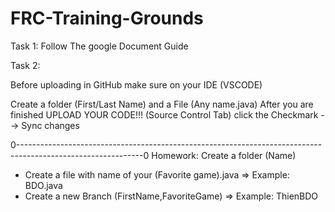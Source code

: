 # FRC-Training-Grounds
Task 1: Follow The google Document Guide

Task 2:

Before uploading in GitHub make sure on your IDE (VSCODE)

Create a folder (First/Last Name)
and a File (Any name.java)
After you are finished UPLOAD YOUR CODE!!! (Source Control Tab) click the Checkmark --> Sync changes 


0-------------------------------------------------------------------------------------------------------------0
Homework:
Create a folder (Name)
- Create a file with name of your (Favorite game).java => Example: BDO.java
- Create a new Branch (FirstName,FavoriteGame) => Example: ThienBDO

